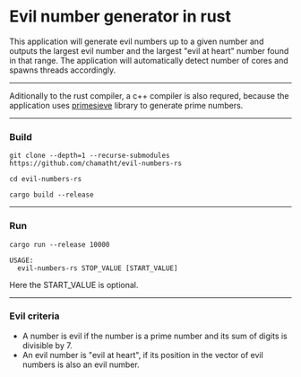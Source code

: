 # Evil number generator in rust

This application will generate evil numbers up to a given number and outputs the largest evil number and the largest "evil at heart" number found in that range. 
The application will automatically detect number of cores and spawns threads accordingly.

---
Aditionally to the rust compiler, a c++ compiler is also requred, because the application uses [primesieve](https://github.com/kimwalisch/primesieve) library to generate prime numbers.

---
### Build
```
git clone --depth=1 --recurse-submodules https://github.com/chamatht/evil-numbers-rs

cd evil-numbers-rs

cargo build --release
```

---
### Run 
```
cargo run --release 10000
```
```
USAGE:
  evil-numbers-rs STOP_VALUE [START_VALUE]
```
Here the START_VALUE is optional.

---
### Evil criteria
- A number is evil if the number is a prime number and its sum of digits is divisible by 7.
- An evil number is "evil at heart", if its position in the vector of evil numbers is also an evil number.
